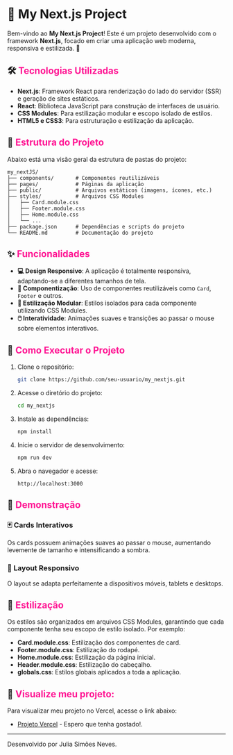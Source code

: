 # 🌟 **My Next.js Project**

Bem-vindo ao **My Next.js Project**! Este é um projeto desenvolvido com o framework **Next.js**, focado em criar uma aplicação web moderna, responsiva e estilizada. 🚀

## 🛠️ **<span style="color:deeppink;">Tecnologias Utilizadas</span>**

- **Next.js**: Framework React para renderização do lado do servidor (SSR) e geração de sites estáticos.
- **React**: Biblioteca JavaScript para construção de interfaces de usuário.
- **CSS Modules**: Para estilização modular e escopo isolado de estilos.
- **HTML5 e CSS3**: Para estruturação e estilização da aplicação.

## 📂 **<span style="color:deeppink;">Estrutura do Projeto</span>**

Abaixo está uma visão geral da estrutura de pastas do projeto:

```
my_nextJS/
├── components/       # Componentes reutilizáveis
├── pages/            # Páginas da aplicação
├── public/           # Arquivos estáticos (imagens, ícones, etc.)
├── styles/           # Arquivos CSS Modules
│   ├── Card.module.css
│   ├── Footer.module.css
│   ├── Home.module.css
│   └── ...
├── package.json      # Dependências e scripts do projeto
└── README.md         # Documentação do projeto
```

## ✨ **<span style="color:deeppink;">Funcionalidades</span>**

- **💻 Design Responsivo**: A aplicação é totalmente responsiva, adaptando-se a diferentes tamanhos de tela.
- **🧩 Componentização**: Uso de componentes reutilizáveis como `Card`, `Footer` e outros.
- **🎨 Estilização Modular**: Estilos isolados para cada componente utilizando CSS Modules.
- **🖱️ Interatividade**: Animações suaves e transições ao passar o mouse sobre elementos interativos.

## 🚀 **<span style="color:deeppink;">Como Executar o Projeto</span>**

1. Clone o repositório:
   ```bash
   git clone https://github.com/seu-usuario/my_nextjs.git
   ```
2. Acesse o diretório do projeto:
   ```bash
   cd my_nextjs
   ```
3. Instale as dependências:
   ```bash
   npm install
   ```
4. Inicie o servidor de desenvolvimento:
   ```bash
   npm run dev
   ```
5. Abra o navegador e acesse:
   ```
   http://localhost:3000
   ```

## 📸 **<span style="color:deeppink;">Demonstração</span>**

### 🃏 Cards Interativos
Os cards possuem animações suaves ao passar o mouse, aumentando levemente de tamanho e intensificando a sombra.

### 📱 Layout Responsivo
O layout se adapta perfeitamente a dispositivos móveis, tablets e desktops.

## 📝 **<span style="color:deeppink;">Estilização</span>**

Os estilos são organizados em arquivos CSS Modules, garantindo que cada componente tenha seu escopo de estilo isolado. Por exemplo:

- **Card.module.css**: Estilização dos componentes de card.
- **Footer.module.css**: Estilização do rodapé.
- **Home.module.css**: Estilização da página inicial.
- **Header.module.css**: Estilização do cabeçalho.
- **globals.css**: Estilos globais aplicados a toda a aplicação.


## 📖 **<span style="color:deeppink;">Visualize meu projeto:</span>**

Para visualizar meu projeto no Vercel, acesse o link abaixo:

- [Projeto Vercel](https://my-n-ext-js.vercel.app/) - Espero que tenha gostado!.


---

Desenvolvido por Julia Simões Neves.
